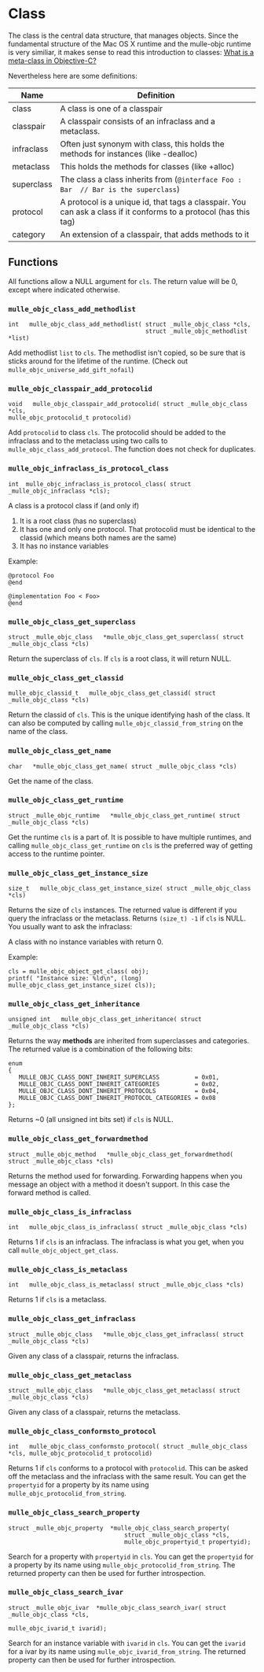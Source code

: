 # Class

The class is the central data structure, that manages objects. Since the
fundamental structure of the Mac OS X runtime and the mulle-objc runtime is
very similiar, it makes sense to read this introduction to classes:
[What is a meta-class in Objective-C?](https://www.cocoawithlove.com/2010/01/what-is-meta-class-in-objective-c.html)

Nevertheless here are some definitions:

Name         | Definition
-------------|-------------------------------------------
class        | A class is one of a classpair
classpair    | A classpair consists of an infraclass and a metaclass.
infraclass   | Often just synonym with class, this holds the methods for instances (like -dealloc)
metaclass    | This holds the methods for classes (like +alloc)
superclass   | The class a class inherits from (`@interface Foo : Bar  // Bar is the superclass`)
protocol     | A protocol is a unique id, that tags a classpair. You can ask a class if it conforms to a protocol (has this tag)
category     | An extension of a classpair, that adds methods to it


## Functions

All functions allow a NULL argument for `cls`. The return value will be 0,
except where indicated otherwise.


### `mulle_objc_class_add_methodlist`

```
int   mulle_objc_class_add_methodlist( struct _mulle_objc_class *cls,
                                       struct _mulle_objc_methodlist *list)
```

Add methodlist `list` to `cls`. The methodlist isn't copied, so be sure that is sticks around for the lifetime of the runtime. (Check out `mulle_objc_universe_add_gift_nofail`)


### `mulle_objc_classpair_add_protocolid`

```
void   mulle_objc_classpair_add_protocolid( struct _mulle_objc_class *cls,
mulle_objc_protocolid_t protocolid)
```

Add `protocolid` to class `cls`. The protocolid should be added to the infraclass and to the metaclass using two calls to `mulle_objc_class_add_protocol`. The function does not check for duplicates.



### `mulle_objc_infraclass_is_protocol_class`

```
int  mulle_objc_infraclass_is_protocol_class( struct _mulle_objc_infraclass *cls);
```

A class is a protocol class if (and only if)

1. It is a root class (has no superclass)
2. It has one and only one protocol. That protocolid must be identical to the
classid (which means both names are the same)
3. It has no instance variables

Example:

```
@protocol Foo
@end

@implementation Foo < Foo>
@end
```

### `mulle_objc_class_get_superclass`

```
struct _mulle_objc_class   *mulle_objc_class_get_superclass( struct _mulle_objc_class *cls)
```

Return the superclass of `cls`. If `cls` is a root class, it will return NULL.


### `mulle_objc_class_get_classid`

```
mulle_objc_classid_t   mulle_objc_class_get_classid( struct _mulle_objc_class *cls)
```

Return the classid of `cls`. This is the unique identifying hash of the class.
It can also be computed by calling `mulle_objc_classid_from_string` on the
name of the class.


### `mulle_objc_class_get_name`

```
char   *mulle_objc_class_get_name( struct _mulle_objc_class *cls)
```

Get the name of the class.


### `mulle_objc_class_get_runtime`

```
struct _mulle_objc_runtime   *mulle_objc_class_get_runtime( struct _mulle_objc_class *cls)
```

Get the runtime `cls` is a part of. It is possible to have multiple runtimes,
and calling `mulle_objc_class_get_runtime` on `cls` is the preferred way of
getting access to the runtime pointer.


### `mulle_objc_class_get_instance_size`

```
size_t   mulle_objc_class_get_instance_size( struct _mulle_objc_class *cls)
```

Returns the size of `cls` instances. The returned value is different if you
query the infraclass or the metaclass. Returns `(size_t) -1` if `cls` is NULL.
You usually want to ask the infraclass:

A class with no instance variables with return 0.

Example:

```
cls = mulle_objc_object_get_class( obj);
printf( "Instance size: %ld\n", (long) mulle_objc_class_get_instance_size( cls));
```


### `mulle_objc_class_get_inheritance`

```
unsigned int   mulle_objc_class_get_inheritance( struct _mulle_objc_class *cls)
```

Returns the way **methods** are inherited from superclasses and categories.
The returned value is a combination of the following bits:

```
enum
{
   MULLE_OBJC_CLASS_DONT_INHERIT_SUPERCLASS          = 0x01,
   MULLE_OBJC_CLASS_DONT_INHERIT_CATEGORIES          = 0x02,
   MULLE_OBJC_CLASS_DONT_INHERIT_PROTOCOLS           = 0x04,
   MULLE_OBJC_CLASS_DONT_INHERIT_PROTOCOL_CATEGORIES = 0x08
};
```
Returns ~0 (all unsigned int bits set) if `cls` is NULL.


### `mulle_objc_class_get_forwardmethod`

```
struct _mulle_objc_method   *mulle_objc_class_get_forwardmethod( struct _mulle_objc_class *cls)
```

Returns the method used for forwarding. Forwarding happens when you message
an object with a method it doesn't support. In this case the forward method
is called.


### `mulle_objc_class_is_infraclass`

```
int   mulle_objc_class_is_infraclass( struct _mulle_objc_class *cls)
```

Returns 1 if `cls` is an infraclass. The infraclass is what you get, when you
call `mulle_objc_object_get_class`.


### `mulle_objc_class_is_metaclass`

```
int   mulle_objc_class_is_metaclass( struct _mulle_objc_class *cls)
```

Returns 1 if `cls` is a metaclass.


### `mulle_objc_class_get_infraclass`

```
struct _mulle_objc_class   *mulle_objc_class_get_infraclass( struct _mulle_objc_class *cls)
```

Given any class of a classpair, returns the infraclass.


### `mulle_objc_class_get_metaclass`

```
struct _mulle_objc_class   *mulle_objc_class_get_metaclass( struct _mulle_objc_class *cls)
```

Given any class of a classpair, returns the metaclass.


### `mulle_objc_class_conformsto_protocol`

```
int   mulle_objc_class_conformsto_protocol( struct _mulle_objc_class *cls, mulle_objc_protocolid_t protocolid)
```

Returns 1 if `cls` conforms to a protocol with `protocolid`. This can be asked
off the metaclass and the infraclass with the same result.  You can get the
`propertyid` for a property by its name using
`mulle_objc_protocolid_from_string`.


### `mulle_objc_class_search_property`

```
struct _mulle_objc_property  *mulle_objc_class_search_property(
                                 struct _mulle_objc_class *cls,
                                 mulle_objc_propertyid_t propertyid);
```

Search for a property with `propertyid` in `cls`. You can get the `propertyid`
for a property by its name using `mulle_objc_protocolid_from_string`. The
returned property can then be used for further introspection.


### `mulle_objc_class_search_ivar`

```
struct _mulle_objc_ivar  *mulle_objc_class_search_ivar( struct _mulle_objc_class *cls,
                                                        mulle_objc_ivarid_t ivarid);
```

Search for an instance variable with `ivarid` in `cls`. You can get the `ivarid`
for a ivar by its name using `mulle_objc_ivarid_from_string`. The
returned property can then be used for further introspection.


